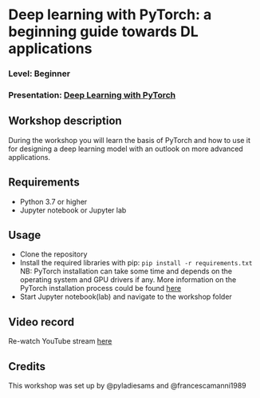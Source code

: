 
# Deep learning with PyTorch: a beginning guide towards DL applications
### Level: Beginner

### Presentation: [Deep Learning with PyTorch](workshop/Deep_Learning_with_PyTorch.pdf)

## Workshop description
During the workshop you will learn the basis of PyTorch and how to use it for designing a deep learning model with an outlook on more advanced applications.

## Requirements
* Python 3.7 or higher
* Jupyter notebook or Jupyter lab

## Usage
* Clone the repository
* Install the required libraries with pip: ```pip install -r requirements.txt``` NB: PyTorch installation can take some time and depends on the operating system and GPU drivers if any. More information on the PyTorch installation process could be found [here](https://pytorch.org/get-started/locally/)
* Start Jupyter notebook(lab) and navigate to the workshop folder

## Video record
Re-watch YouTube stream [here](https://youtu.be/iyXpdiIgl_k)

## Credits
This workshop was set up by @pyladiesams and @francescamanni1989
